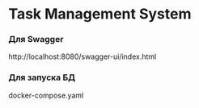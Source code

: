 # Task Management System

### Для Swagger
http://localhost:8080/swagger-ui/index.html 

### Для запуска БД 
docker-compose.yaml